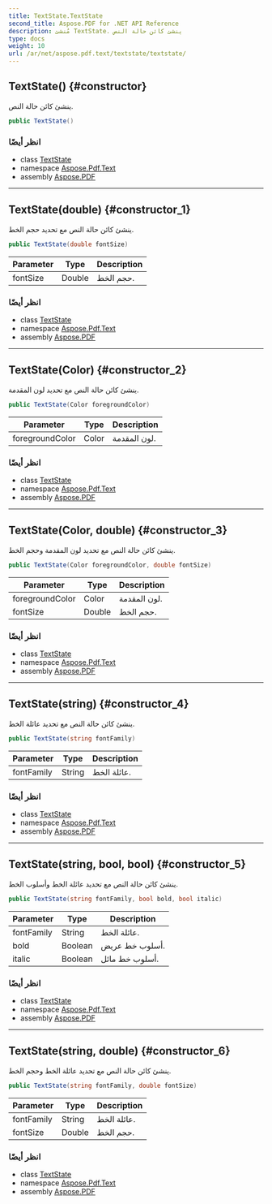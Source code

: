 ```yaml
---
title: TextState.TextState
second_title: Aspose.PDF for .NET API Reference
description: مُنشئ TextState. ينشئ كائن حالة النص
type: docs
weight: 10
url: /ar/net/aspose.pdf.text/textstate/textstate/
---
```

## TextState() {#constructor}

ينشئ كائن حالة النص.

```csharp
public TextState()
```

### انظر أيضًا

* class [TextState](../)
* namespace [Aspose.Pdf.Text](../../../aspose.pdf.text/)
* assembly [Aspose.PDF](../../../)

---

## TextState(double) {#constructor_1}

ينشئ كائن حالة النص مع تحديد حجم الخط.

```csharp
public TextState(double fontSize)
```

| Parameter | Type | Description |
| --- | --- | --- |
| fontSize | Double | حجم الخط. |

### انظر أيضًا

* class [TextState](../)
* namespace [Aspose.Pdf.Text](../../../aspose.pdf.text/)
* assembly [Aspose.PDF](../../../)

---

## TextState(Color) {#constructor_2}

ينشئ كائن حالة النص مع تحديد لون المقدمة.

```csharp
public TextState(Color foregroundColor)
```

| Parameter | Type | Description |
| --- | --- | --- |
| foregroundColor | Color | لون المقدمة. |

### انظر أيضًا

* class [TextState](../)
* namespace [Aspose.Pdf.Text](../../../aspose.pdf.text/)
* assembly [Aspose.PDF](../../../)

---

## TextState(Color, double) {#constructor_3}

ينشئ كائن حالة النص مع تحديد لون المقدمة وحجم الخط.

```csharp
public TextState(Color foregroundColor, double fontSize)
```

| Parameter | Type | Description |
| --- | --- | --- |
| foregroundColor | Color | لون المقدمة. |
| fontSize | Double | حجم الخط. |

### انظر أيضًا

* class [TextState](../)
* namespace [Aspose.Pdf.Text](../../../aspose.pdf.text/)
* assembly [Aspose.PDF](../../../)

---

## TextState(string) {#constructor_4}

ينشئ كائن حالة النص مع تحديد عائلة الخط.

```csharp
public TextState(string fontFamily)
```

| Parameter | Type | Description |
| --- | --- | --- |
| fontFamily | String | عائلة الخط. |

### انظر أيضًا

* class [TextState](../)
* namespace [Aspose.Pdf.Text](../../../aspose.pdf.text/)
* assembly [Aspose.PDF](../../../)

---

## TextState(string, bool, bool) {#constructor_5}

ينشئ كائن حالة النص مع تحديد عائلة الخط وأسلوب الخط.

```csharp
public TextState(string fontFamily, bool bold, bool italic)
```

| Parameter | Type | Description |
| --- | --- | --- |
| fontFamily | String | عائلة الخط. |
| bold | Boolean | أسلوب خط عريض. |
| italic | Boolean | أسلوب خط مائل. |

### انظر أيضًا

* class [TextState](../)
* namespace [Aspose.Pdf.Text](../../../aspose.pdf.text/)
* assembly [Aspose.PDF](../../../)

---

## TextState(string, double) {#constructor_6}

ينشئ كائن حالة النص مع تحديد عائلة الخط وحجم الخط.

```csharp
public TextState(string fontFamily, double fontSize)
```

| Parameter | Type | Description |
| --- | --- | --- |
| fontFamily | String | عائلة الخط. |
| fontSize | Double | حجم الخط. |

### انظر أيضًا

* class [TextState](../)
* namespace [Aspose.Pdf.Text](../../../aspose.pdf.text/)
* assembly [Aspose.PDF](../../../)